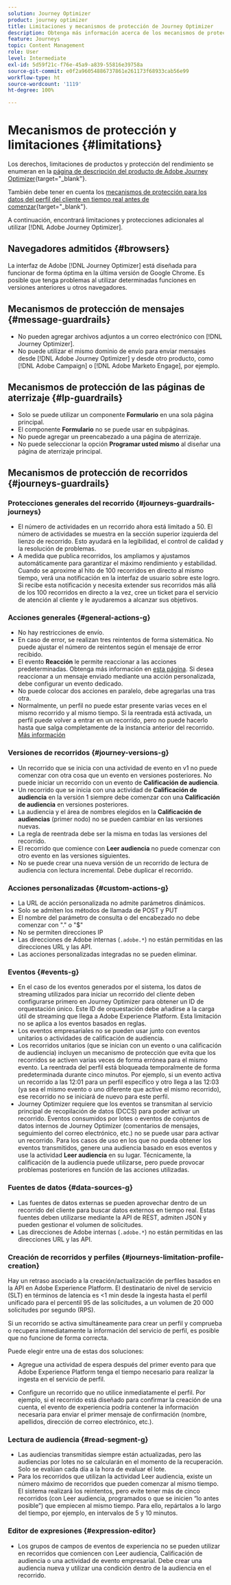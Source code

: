 ```yaml
---
solution: Journey Optimizer
product: journey optimizer
title: Limitaciones y mecanismos de protección de Journey Optimizer
description: Obtenga más información acerca de los mecanismos de protección de Journey Optimizer
feature: Journeys
topic: Content Management
role: User
level: Intermediate
exl-id: 5d59f21c-f76e-45a9-a839-55816e39758a
source-git-commit: e0f2a96054886737861e261173f68933cab56e99
workflow-type: ht
source-wordcount: '1119'
ht-degree: 100%

---
```


# Mecanismos de protección y limitaciones {#limitations}

Los derechos, limitaciones de productos y protección del rendimiento se enumeran en la [página de descripción del producto de Adobe Journey Optimizer](https://helpx.adobe.com/es/legal/product-descriptions/adobe-journey-optimizer.html){target="_blank"}.

También debe tener en cuenta los [mecanismos de protección para los datos del perfil del cliente en tiempo real antes de comenzar](https://experienceleague.adobe.com/docs/experience-platform/profile/guardrails.html?lang=es){target="_blank"}.

A continuación, encontrará limitaciones y protecciones adicionales al utilizar [!DNL Adobe Journey Optimizer].

## Navegadores admitidos {#browsers}

La interfaz de Adobe [!DNL Journey Optimizer] está diseñada para funcionar de forma óptima en la última versión de Google Chrome. Es posible que tenga problemas al utilizar determinadas funciones en versiones anteriores u otros navegadores.

## Mecanismos de protección de mensajes {#message-guardrails}

* No pueden agregar archivos adjuntos a un correo electrónico con [!DNL Journey Optimizer].
* No puede utilizar el mismo dominio de envío para enviar mensajes desde [!DNL Adobe Journey Optimizer] y desde otro producto, como [!DNL Adobe Campaign] o [!DNL Adobe Marketo Engage], por ejemplo.


## Mecanismos de protección de las páginas de aterrizaje {#lp-guardrails}

* Solo se puede utilizar un componente **Formulario** en una sola página principal.
* El componente **Formulario** no se puede usar en subpáginas.
* No puede agregar un preencabezado a una página de aterrizaje.
* No puede seleccionar la opción **Programar usted mismo** al diseñar una página de aterrizaje principal.

## Mecanismos de protección de recorridos {#journeys-guardrails}

### Protecciones generales del recorrido {#journeys-guardrails-journeys}

* El número de actividades en un recorrido ahora está limitado a 50. El número de actividades se muestra en la sección superior izquierda del lienzo de recorrido. Esto ayudará en la legibilidad, el control de calidad y la resolución de problemas.
* A medida que publica recorridos, los ampliamos y ajustamos automáticamente para garantizar el máximo rendimiento y estabilidad. Cuando se aproxime al hito de 100 recorridos en directo al mismo tiempo, verá una notificación en la interfaz de usuario sobre este logro. Si recibe esta notificación y necesita extender sus recorridos más allá de los 100 recorridos en directo a la vez, cree un ticket para el servicio de atención al cliente y le ayudaremos a alcanzar sus objetivos.

### Acciones generales {#general-actions-g}

* No hay restricciones de envío.
* En caso de error, se realizan tres reintentos de forma sistemática. No puede ajustar el número de reintentos según el mensaje de error recibido.
* El evento **Reacción** le permite reaccionar a las acciones predeterminadas. Obtenga más información en [esta página](../building-journeys/reaction-events.md). Si desea reaccionar a un mensaje enviado mediante una acción personalizada, debe configurar un evento dedicado.
* No puede colocar dos acciones en paralelo, debe agregarlas una tras otra.
* Normalmente, un perfil no puede estar presente varias veces en el mismo recorrido y al mismo tiempo. Si la reentrada está activada, un perfil puede volver a entrar en un recorrido, pero no puede hacerlo hasta que salga completamente de la instancia anterior del recorrido. [Más información](../building-journeys/end-journey.md)

### Versiones de recorridos {#journey-versions-g}

* Un recorrido que se inicia con una actividad de evento en v1 no puede comenzar con otra cosa que un evento en versiones posteriores. No puede iniciar un recorrido con un evento de **Calificación de audiencia**.
* Un recorrido que se inicia con una actividad de **Calificación de audiencia** en la versión 1 siempre debe comenzar con una **Calificación de audiencia** en versiones posteriores.
* La audiencia y el área de nombres elegidos en la **Calificación de audiencias** (primer nodo) no se pueden cambiar en las versiones nuevas.
* La regla de reentrada debe ser la misma en todas las versiones del recorrido.
* El recorrido que comience con **Leer audiencia** no puede comenzar con otro evento en las versiones siguientes.
* No se puede crear una nueva versión de un recorrido de lectura de audiencia con lectura incremental. Debe duplicar el recorrido.

### Acciones personalizadas {#custom-actions-g}

* La URL de acción personalizada no admite parámetros dinámicos.
* Solo se admiten los métodos de llamada de POST y PUT
* El nombre del parámetro de consulta o del encabezado no debe comenzar con &quot;.&quot; o &quot;$&quot;
* No se permiten direcciones IP
* Las direcciones de Adobe internas (`.adobe.*`) no están permitidas en las direcciones URL y las API.
* Las acciones personalizadas integradas no se pueden eliminar.

### Eventos {#events-g}

* En el caso de los eventos generados por el sistema, los datos de streaming utilizados para iniciar un recorrido del cliente deben configurarse primero en Journey Optimizer para obtener un ID de orquestación único. Este ID de orquestación debe añadirse a la carga útil de streaming que llega a Adobe Experience Platform. Esta limitación no se aplica a los eventos basados en reglas.
* Los eventos empresariales no se pueden usar junto con eventos unitarios o actividades de calificación de audiencia.
* Los recorridos unitarios (que se inician con un evento o una calificación de audiencia) incluyen un mecanismo de protección que evita que los recorridos se activen varias veces de forma errónea para el mismo evento. La reentrada del perfil está bloqueada temporalmente de forma predeterminada durante cinco minutos. Por ejemplo, si un evento activa un recorrido a las 12:01 para un perfil específico y otro llega a las 12:03 (ya sea el mismo evento o uno diferente que active el mismo recorrido), ese recorrido no se iniciará de nuevo para este perfil.
* Journey Optimizer requiere que los eventos se transmitan al servicio principal de recopilación de datos (DCCS) para poder activar un recorrido. Eventos consumidos por lotes o eventos de conjuntos de datos internos de Journey Optimizer (comentarios de mensajes, seguimiento del correo electrónico, etc.) no se puede usar para activar un recorrido. Para los casos de uso en los que no pueda obtener los eventos transmitidos, genere una audiencia basado en esos eventos y use la actividad **Leer audiencia** en su lugar. Técnicamente, la calificación de la audiencia puede utilizarse, pero puede provocar problemas posteriores en función de las acciones utilizadas.

### Fuentes de datos {#data-sources-g}

* Las fuentes de datos externas se pueden aprovechar dentro de un recorrido del cliente para buscar datos externos en tiempo real. Estas fuentes deben utilizarse mediante la API de REST, admiten JSON y pueden gestionar el volumen de solicitudes.
* Las direcciones de Adobe internas (`.adobe.*`) no están permitidas en las direcciones URL y las API.

### Creación de recorridos y perfiles {#journeys-limitation-profile-creation}

Hay un retraso asociado a la creación/actualización de perfiles basados en la API en Adobe Experience Platform. El destinatario de nivel de servicio (SLT) en términos de latencia es &lt;1 min desde la ingesta hasta el perfil unificado para el percentil 95 de las solicitudes, a un volumen de 20 000 solicitudes por segundo (RPS).

Si un recorrido se activa simultáneamente para crear un perfil y comprueba o recupera inmediatamente la información del servicio de perfil, es posible que no funcione de forma correcta.

Puede elegir entre una de estas dos soluciones:

* Agregue una actividad de espera después del primer evento para que Adobe Experience Platform tenga el tiempo necesario para realizar la ingesta en el servicio de perfil.

* Configure un recorrido que no utilice inmediatamente el perfil. Por ejemplo, si el recorrido está diseñado para confirmar la creación de una cuenta, el evento de experiencia podría contener la información necesaria para enviar el primer mensaje de confirmación (nombre, apellidos, dirección de correo electrónico, etc.).

### Lectura de audiencia {#read-segment-g}

* Las audiencias transmitidas siempre están actualizadas, pero las audiencias por lotes no se calcularán en el momento de la recuperación. Solo se evalúan cada día a la hora de evaluar el lote.
* Para los recorridos que utilizan la actividad Leer audiencia, existe un número máximo de recorridos que pueden comenzar al mismo tiempo. El sistema realizará los reintentos, pero evite tener más de cinco recorridos (con Leer audiencia, programados o que se inicien “lo antes posible”) que empiecen al mismo tiempo. Para ello, repártalos a lo largo del tiempo, por ejemplo, en intervalos de 5 y 10 minutos.

### Editor de expresiones {#expression-editor}

* Los grupos de campos de eventos de experiencia no se pueden utilizar en recorridos que comiencen con Leer audiencia, Calificación de audiencia o una actividad de evento empresarial. Debe crear una audiencia nueva y utilizar una condición dentro de la audiencia en el recorrido.

